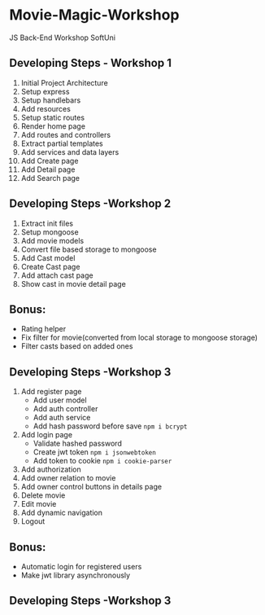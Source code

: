 # Movie-Magic-Workshop
JS Back-End Workshop SoftUni

## Developing Steps - Workshop 1
 1. Initial Project Architecture 
 2. Setup express
 3. Setup handlebars
 4. Add resources
 5. Setup static routes
 6. Render home page
 7. Add routes and controllers
 8. Extract partial templates
 9. Add services and data layers
 10. Add Create page
 11. Add Detail page
 12. Add Search page

## Developing Steps -Workshop 2
 1. Extract init files
 2. Setup mongoose
 3. Add movie models
 4. Convert file based storage to mongoose
 5. Add Cast model
 6. Create Cast page
 7. Add attach cast page
 8. Show cast in movie detail page

## Bonus:
 - Rating helper
 - Fix filter for movie(converted from local storage to mongoose storage)
 - Filter casts based on added ones

## Developing Steps -Workshop 3
 1. Add register page
    - Add user model
    - Add auth controller
    - Add auth service  
    - Add hash password before save `npm i bcrypt`
 2. Add login page 
    - Validate hashed password
    - Create jwt token `npm i jsonwebtoken`
    - Add token to cookie `npm i cookie-parser`
 3. Add authorization
 4. Add owner relation to movie
 5. Add owner control buttons in details page
 6. Delete movie
 7. Edit movie
 8. Add dynamic navigation
 9. Logout

## Bonus:
- Automatic login for registered users
- Make jwt library asynchronously

## Developing Steps -Workshop 3